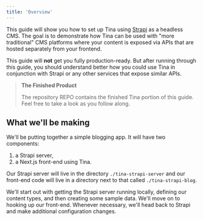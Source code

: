 ```yaml
---
title: 'Overview'
---
```


This guide will show you how to set up Tina using [Strapi](https://strapi.io) as a headless CMS. The goal is to demonstrate how Tina can be used with "more traditional" CMS platforms where your content is exposed via APIs that are hosted separately from your frontend.

This guide will **not** get you fully production-ready. But after running through this guide, you should understand better how you could use Tina in conjunction with Strapi or any other services that expose similar APIs.

> **The Finished Product**
>
> The repository REPO contains the finished Tina portion of this guide. Feel free to take a look as you follow along.

## What we'll be making

We'll be putting together a simple blogging app. It will have two components:

1. a Strapi server,
2. a Next.js front-end using Tina.

Our Strapi server will live in the directory `./tina-strapi-server` and our front-end code will live in a directory next to that called `./tina-strapi-blog`.

We'll start out with getting the Strapi server running locally, defining our content types, and then creating some sample data. We'll move on to hooking up our front-end. Whenever necessary, we'll head back to Strapi and make additional configuration changes.

